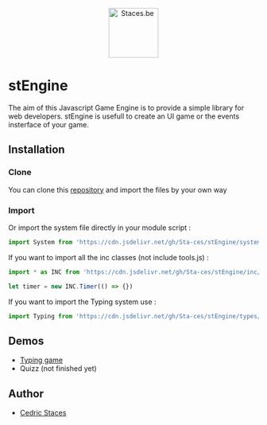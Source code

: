 <p style="text-align:center;"><img src="https://staces.be/wp-content/uploads/2024/02/Traits.png" width="100" alt="Staces.be"></p>

# stEngine
The aim of this Javascript Game Engine is to provide a simple library for web developers. stEngine is usefull to create an UI game or the events insterface of your game.

## Installation
### Clone
You can clone this [repository](https://github.com/Sta-ces/stEngine) and import the files by your own way
### Import
Or import the system file directly in your module script :
```javascript
import System from 'https://cdn.jsdelivr.net/gh/Sta-ces/stEngine/system.js'
```
If you want to import all the inc classes (not include tools.js) :
```javascript
import * as INC from 'https://cdn.jsdelivr.net/gh/Sta-ces/stEngine/inc/inc.js'
```
```javascript
let timer = new INC.Timer(() => {})
```
If you want to import the Typing system use :
```javascript
import Typing from 'https://cdn.jsdelivr.net/gh/Sta-ces/stEngine/types/typing.js'
```

## Demos
- [Typing game](https://clavite.staces.be/)
- Quizz (not finished yet)

## Author
- [Cedric Staces](https://staces.be/)
